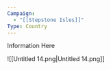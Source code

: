 ```yaml
---
Campaign:
  - "[[Stepstone Isles]]"
Type: Country
---
```

Information Here

![[Untitled 14.png|Untitled 14.png]]